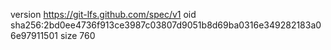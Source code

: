 version https://git-lfs.github.com/spec/v1
oid sha256:2bd0ee4736f913ce3987c03807d9051b8d69ba0316e349282183a06e97911501
size 760

